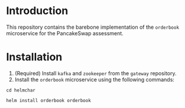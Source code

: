 # Introduction
This repository contains the barebone implementation of the `orderbook` microservice for the PancakeSwap assessment.

# Installation
1. (Required) Install `kafka` and `zookeeper` from the `gateway` repository.
2. Install the `orderbook` microservice using the following commands:
```
cd helmchar

helm install orderbook orderbook
```